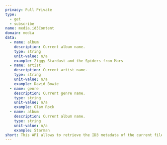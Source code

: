 ```yaml
---
privacy: Full Private
type:
  - get
  - subscribe
name: media.id3Content
domain: media
data:
  - name: album
    description: Current album name.
    type: string
    unit-value: n/a
    example: Ziggy Stardust and the Spiders from Mars
  - name: artist
    description: Current artist name.
    type: string
    unit-value: n/a
    example: David Bowie
  - name: genre
    description: Current genre name.
    type: string
    unit-value: n/a
    example: Glam Rock
  - name: album
    description: Current album name.
    type: string
    unit-value: n/a
    example: Starman
short: This API allows to retrieve the ID3 metadata of the current file playing.
---
```


